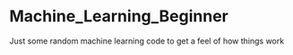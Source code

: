 # Machine_Learning_Beginner
Just some random machine learning code to get a feel of how things work
